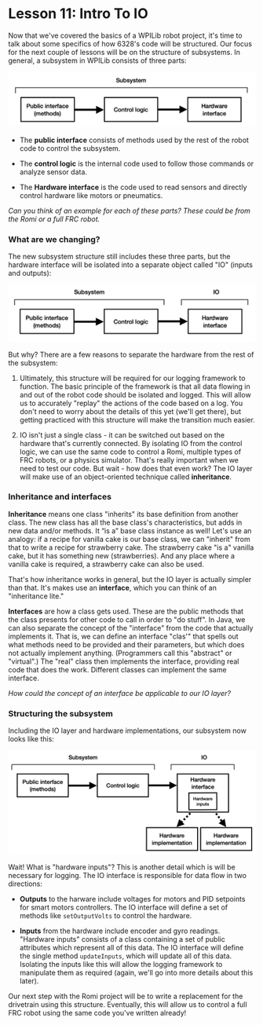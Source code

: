 # Lesson 11: Intro To IO

Now that we've covered the basics of a WPILib robot project, it's time to talk about some specifics of how 6328's code will be structured. Our focus for the next couple of lessons will be on the structure of subsystems. In general, a subsystem in WPILib consists of three parts:

![Subsystem diagram](https://raw.githubusercontent.com/Mechanical-Advantage/FallTraining2021/main/resources/subsystem-1.png)

* The **public interface** consists of methods used by the rest of the robot code to control the subsystem.

* The **control logic** is the internal code used to follow those commands or analyze sensor data.

* The **Hardware interface** is the code used to read sensors and directly control hardware like motors or pneumatics.

*Can you think of an example for each of these parts? These could be from the Romi or a full FRC robot.*

### What are we changing?

The new subsystem structure still includes these three parts, but the hardware interface will be isolated into a separate object called "IO" (inputs and outputs):

![Subsystem diagram with IO](https://raw.githubusercontent.com/Mechanical-Advantage/FallTraining2021/main/resources/subsystem-2.png)

But why? There are a few reasons to separate the hardware from the rest of the subsystem:

1. Ultimately, this structure will be required for our logging framework to function. The basic principle of the framework is that all data flowing in and out of the robot code should be isolated and logged. This will allow us to accurately "replay" the actions of the code based on a log. You don't need to worry about the details of this yet (we'll get there), but getting practiced with this structure will make the transition much easier.

2. IO isn't just a single class - it can be switched out based on the hardware that's currently connected. By isolating IO from the control logic, we can use the same code to control a Romi, multiple types of FRC robots, or a physics simulator. That's really important when we need to test our code. But wait - how does that even work? The IO layer will make use of an object-oriented technique called **inheritance**.

### Inheritance and interfaces

**Inheritance** means one class "inherits" its base definition from another class. The new class has all the base class's characteristics, but adds in new data and/or methods. It “is a” base class instance as well! Let's use an analogy: if a recipe for vanilla cake is our base class, we can "inherit" from that to write a recipe for strawberry cake. The strawberry cake "is a" vanilla cake, but it has something new (strawberries). And any place where a vanilla cake is required, a strawberry cake can also be used.

That's how inheritance works in general, but the IO layer is actually simpler than that. It's makes use an **interface**, which you can think of an "inheritance lite."

**Interfaces** are how a class gets used. These are the public methods that the class presents for other code to call in order to "do stuff". In Java, we can also separate the concept of the "interface" from the code that actually implements it. That is, we can define an interface "clas'" that spells out what methods need to be provided and their parameters, but which does not actually implement anything. (Programmers call this "abstract" or "virtual".)  The "real" class then implements the interface, providing real code that does the work. Different classes can implement the same interface.

*How could the concept of an interface be applicable to our IO layer?*

### Structuring the subsystem

Including the IO layer and hardware implementations, our subsystem now looks like this:

![Subsystem diagram with IO and implementations](https://raw.githubusercontent.com/Mechanical-Advantage/FallTraining2021/main/resources/subsystem-3.png)

Wait! What is "hardware inputs"? This is another detail which is will be necessary for logging. The IO interface is responsible for data flow in two directions:

* **Outputs** to the harware include voltages for motors and PID setpoints for smart motors controllers. The IO interface will define a set of methods like `setOutputVolts` to control the hardware.

* **Inputs** from the hardware include encoder and gyro readings. "Hardware inputs" consists of a class containing a set of public attributes which represent all of this data. The IO interface will define the single method `updateInputs`, which will update all of this data. Isolating the inputs like this will allow the logging framework to manipulate them as required (again, we'll go into more details about this later).

Our next step with the Romi project will be to write a replacement for the drivetrain using this structure. Eventually, this will allow us to control a full FRC robot using the same code you've written already!
